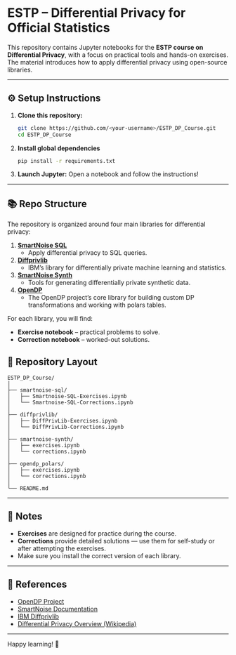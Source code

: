 # ESTP – Differential Privacy for Official Statistics

This repository contains Jupyter notebooks for the **ESTP course on Differential Privacy**, with a focus on practical tools and hands-on exercises.  
The material introduces how to apply differential privacy using open-source libraries.

---

## ⚙️ Setup Instructions

1. **Clone this repository:**
   ```bash
   git clone https://github.com/<your-username>/ESTP_DP_Course.git
   cd ESTP_DP_Course

2. **Install global dependencies**
    ```bash
   pip install -r requirements.txt

4. **Launch Jupyter:**
Open a notebook and follow the instructions!


---

## 📚 Repo Structure

The repository is organized around four main libraries for differential privacy:

1. **[SmartNoise SQL](https://github.com/opendp/smartnoise-sdk)**
   - Apply differential privacy to SQL queries.
2. **[Diffprivlib](https://github.com/IBM/differential-privacy-library)**
   - IBM’s library for differentially private machine learning and statistics.
3. **[SmartNoise Synth](https://github.com/opendp/smartnoise-sdk)**
   - Tools for generating differentially private synthetic data.
4. **[OpenDP](https://opendp.org/)**
   - The OpenDP project’s core library for building custom DP transformations and working with polars tables.

For each library, you will find:
- **Exercise notebook** – practical problems to solve.
- **Correction notebook** – worked-out solutions.


## 📂 Repository Layout
```
ESTP_DP_Course/
│
├── smartnoise-sql/
│   ├── Smartnoise-SQL-Exercises.ipynb
│   └── Smartnoise-SQL-Corrections.ipynb
│
├── diffprivlib/
│   ├── DiffPrivLib-Exercises.ipynb
│   └── DiffPrivLib-Corrections.ipynb
│
├── smartnoise-synth/
│   ├── exercises.ipynb
│   └── corrections.ipynb
│
├── opendp_polars/
│   ├── exercises.ipynb
│   └── corrections.ipynb
│
└── README.md
```


---


## 📝 Notes

- **Exercises** are designed for practice during the course.  
- **Corrections** provide detailed solutions — use them for self-study or after attempting the exercises.  
- Make sure you install the correct version of each library.  

---

## 📖 References

- [OpenDP Project](https://opendp.org/)  
- [SmartNoise Documentation](https://docs.smartnoise.org/)  
- [IBM Diffprivlib](https://github.com/IBM/differential-privacy-library)  
- [Differential Privacy Overview (Wikipedia)](https://en.wikipedia.org/wiki/Differential_privacy)  

---

Happy learning! 🚀

